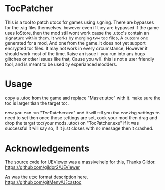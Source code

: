 # TocPatcher
 This is a tool to patch utocs for games using signing. There are bypasses for the .sig files themselves.
 however even if they are bypassed if the game uses IoStore, then the mod still wont work cause the .utoc's contain an signature within them.
 It works by merging two toc files, A custom one generated for a mod, And one from the game.
 It does not yet support encrypted toc files. It may not work in every circumstance, However it should work most of the time.
 Raise an issue if you run into any bugs glitches or other issues like that, Cause you will.
 this is not a user friendly tool, and is meant to be used by experianced modders.

# Usage
 copy a .utoc from the game and replace "Master.utoc" with it. make sure the toc is larger than the target toc.

 now you can run "TocPatcher.exe" and it will tell you the cooking settings to need to set
 then once those settings are set, cook your mod then drag and drop the target toc(your mods .utoc) on "TocPatcher.exe"
 if it was successful it will say so, if it just closes with no message then it crashed.

# Acknowledgements 
 The source code for UEViewer was a massive help for this, Thanks Gildor.
 https://github.com/gildor2/UEViewer

 As was the utoc format description here.
 https://github.com/gitMenv/UEcastoc

